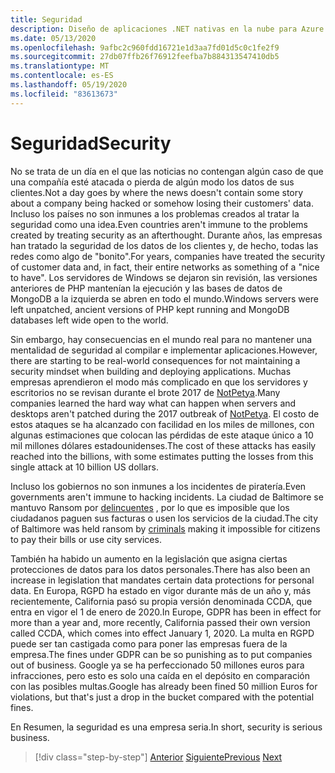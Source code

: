 ```yaml
---
title: Seguridad
description: Diseño de aplicaciones .NET nativas en la nube para Azure | Bursátil
ms.date: 05/13/2020
ms.openlocfilehash: 9afbc2c960fdd16721e1d3aa7fd01d5c0c1fe2f9
ms.sourcegitcommit: 27db07ffb26f76912feefba7b884313547410db5
ms.translationtype: MT
ms.contentlocale: es-ES
ms.lasthandoff: 05/19/2020
ms.locfileid: "83613673"
---
```

# <a name="security"></a><span data-ttu-id="d44bc-103">Seguridad</span><span class="sxs-lookup"><span data-stu-id="d44bc-103">Security</span></span>

<span data-ttu-id="d44bc-104">No se trata de un día en el que las noticias no contengan algún caso de que una compañía esté atacada o pierda de algún modo los datos de sus clientes.</span><span class="sxs-lookup"><span data-stu-id="d44bc-104">Not a day goes by where the news doesn't contain some story about a company being hacked or somehow losing their customers' data.</span></span> <span data-ttu-id="d44bc-105">Incluso los países no son inmunes a los problemas creados al tratar la seguridad como una idea.</span><span class="sxs-lookup"><span data-stu-id="d44bc-105">Even countries aren't immune to the problems created by treating security as an afterthought.</span></span> <span data-ttu-id="d44bc-106">Durante años, las empresas han tratado la seguridad de los datos de los clientes y, de hecho, todas las redes como algo de "bonito".</span><span class="sxs-lookup"><span data-stu-id="d44bc-106">For years, companies have treated the security of customer data and, in fact, their entire networks as something of a "nice to have".</span></span> <span data-ttu-id="d44bc-107">Los servidores de Windows se dejaron sin revisión, las versiones anteriores de PHP mantenían la ejecución y las bases de datos de MongoDB a la izquierda se abren en todo el mundo.</span><span class="sxs-lookup"><span data-stu-id="d44bc-107">Windows servers were left unpatched, ancient versions of PHP kept running and MongoDB databases left wide open to the world.</span></span>

<span data-ttu-id="d44bc-108">Sin embargo, hay consecuencias en el mundo real para no mantener una mentalidad de seguridad al compilar e implementar aplicaciones.</span><span class="sxs-lookup"><span data-stu-id="d44bc-108">However, there are starting to be real-world consequences for not maintaining a security mindset when building and deploying applications.</span></span> <span data-ttu-id="d44bc-109">Muchas empresas aprendieron el modo más complicado en que los servidores y escritorios no se revisan durante el brote 2017 de [NotPetya](https://www.wired.com/story/notpetya-cyberattack-ukraine-russia-code-crashed-the-world/).</span><span class="sxs-lookup"><span data-stu-id="d44bc-109">Many companies learned the hard way what can happen when servers and desktops aren't patched during the 2017 outbreak of [NotPetya](https://www.wired.com/story/notpetya-cyberattack-ukraine-russia-code-crashed-the-world/).</span></span> <span data-ttu-id="d44bc-110">El costo de estos ataques se ha alcanzado con facilidad en los miles de millones, con algunas estimaciones que colocan las pérdidas de este ataque único a 10 mil millones dólares estadounidenses.</span><span class="sxs-lookup"><span data-stu-id="d44bc-110">The cost of these attacks has easily reached into the billions, with some estimates putting the losses from this single attack at 10 billion US dollars.</span></span>

<span data-ttu-id="d44bc-111">Incluso los gobiernos no son inmunes a los incidentes de piratería.</span><span class="sxs-lookup"><span data-stu-id="d44bc-111">Even governments aren't immune to hacking incidents.</span></span> <span data-ttu-id="d44bc-112">La ciudad de Baltimore se mantuvo Ransom por [delincuentes](https://www.vox.com/recode/2019/5/21/18634505/baltimore-ransom-robbinhood-mayor-jack-young-hackers) , por lo que es imposible que los ciudadanos paguen sus facturas o usen los servicios de la ciudad.</span><span class="sxs-lookup"><span data-stu-id="d44bc-112">The city of Baltimore was held ransom by [criminals](https://www.vox.com/recode/2019/5/21/18634505/baltimore-ransom-robbinhood-mayor-jack-young-hackers) making it impossible for citizens to pay their bills or use city services.</span></span>

<span data-ttu-id="d44bc-113">También ha habido un aumento en la legislación que asigna ciertas protecciones de datos para los datos personales.</span><span class="sxs-lookup"><span data-stu-id="d44bc-113">There has also been an increase in legislation that mandates certain data protections for personal data.</span></span> <span data-ttu-id="d44bc-114">En Europa, RGPD ha estado en vigor durante más de un año y, más recientemente, California pasó su propia versión denominada CCDA, que entra en vigor el 1 de enero de 2020.</span><span class="sxs-lookup"><span data-stu-id="d44bc-114">In Europe, GDPR has been in effect for more than a year and, more recently, California passed their own version called CCDA, which comes into effect January 1, 2020.</span></span> <span data-ttu-id="d44bc-115">La multa en RGPD puede ser tan castigada como para poner las empresas fuera de la empresa.</span><span class="sxs-lookup"><span data-stu-id="d44bc-115">The fines under GDPR can be so punishing as to put companies out of business.</span></span> <span data-ttu-id="d44bc-116">Google ya se ha perfeccionado 50 millones euros para infracciones, pero esto es solo una caída en el depósito en comparación con las posibles multas.</span><span class="sxs-lookup"><span data-stu-id="d44bc-116">Google has already been fined 50 million Euros for violations, but that's just a drop in the bucket compared with the potential fines.</span></span>

<span data-ttu-id="d44bc-117">En Resumen, la seguridad es una empresa seria.</span><span class="sxs-lookup"><span data-stu-id="d44bc-117">In short, security is serious business.</span></span>

>[!div class="step-by-step"]
><span data-ttu-id="d44bc-118">[Anterior](identity-server.md)
>[Siguiente](azure-security.md)</span><span class="sxs-lookup"><span data-stu-id="d44bc-118">[Previous](identity-server.md)
[Next](azure-security.md)</span></span>
